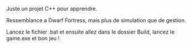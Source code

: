 Juste un projet C++ pour apprendre.

Ressemblance a Dwarf Fortress, mais plus de simulation que de gestion.

Lancez le fichier .bat et ensuite allez dans le dossier Build, lancez le game.exe et bon jeu !
